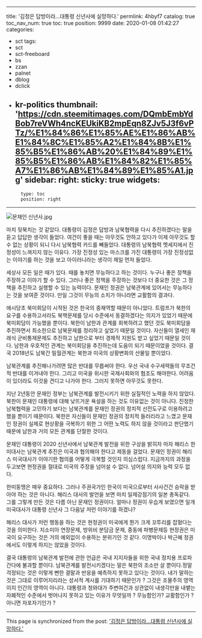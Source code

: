 
---
title: '김정은 답방이라...대통령 신년사에 실망하다.'
permlink: 4hbyf7
catalog: true
toc_nav_num: true
toc: true
position: 9999
date: 2020-01-08 01:42:27
categories:
- sct
tags:
- sct
- sct-freeboard
- bs
- zzan
- palnet
- dblog
- dclick
- kr-politics
thumbnail: 'https://cdn.steemitimages.com/DQmbEmbYdBob7reVWh4ncKEUkiKB2mpEqn8ZJv5J3f6vPTz/%E1%84%86%E1%85%AE%E1%86%AB%E1%84%8C%E1%85%A2%E1%84%8B%E1%85%B5%E1%86%AB%20%E1%84%89%E1%85%B5%E1%86%AB%E1%84%82%E1%85%A7%E1%86%AB%E1%84%89%E1%85%A1.jpg'
sidebar:
    right:
        sticky: true
widgets:
    -
        type: toc
        position: right
---


![문재인 신년사.jpg](https://cdn.steemitimages.com/DQmbEmbYdBob7reVWh4ncKEUkiKB2mpEqn8ZJv5J3f6vPTz/%E1%84%86%E1%85%AE%E1%86%AB%E1%84%8C%E1%85%A2%E1%84%8B%E1%85%B5%E1%86%AB%20%E1%84%89%E1%85%B5%E1%86%AB%E1%84%82%E1%85%A7%E1%86%AB%E1%84%89%E1%85%A1.jpg)

마치 뒷북치는 것 같았다. 대통령이 김정은 답방과 남북협력을 다시 추진하겠다는 말을 듣고 답답한 생각이 들었다. 여건이 좋을 때는 아무것도 안하고 있다가 이제 아무것도 할 수 없는 상황이 되니 다시 남북협력 카드를 빼들었다. 대통령의 남북협력 멧세지에서 진정성이 느껴지지 않는 이유다. 가장 진정성 있는 마스크를 가진 대통령이 가장 진정성없는 이야기를 하는 것을 보고 아이러니라는 생각이 제일 먼저 들었다.

세상사 모든 일은 때가 있다. 때를 놓치면 무능하다고 하는 것이다. 누구나 좋은 정책을 주장하고 이야기 할 수 있다. 그러나 좋은 정책을 주장하는 것보다 더 중요한 것은 그 정책을 추진하고 실행할 수 있는 능력이다. 문재인 정권은 남북관계에 있어서는 무능하다는 것을 보여준 것이다. 만일 그것이 무능의 소치가 아니라면 교활함의 결과다.

애시당초 북미회담이 시작된 것은 한국의 중재역할 때문이 아니었다. 트럼프가 북한의 요구를 수용하고서라도 북핵문제를 당시 수준에서 동결하겠다는 의지가 있었기 때문에 북미회담이 가능했을 뿐이다. 북한이 남한과 관계를 회복하려고 했던 것도 북미회담을 추진하면서 최소한으로 남북문제를 정리하고 싶었기 때문일 것이다. 자신들이 열세인 재래식 군비통제문제도 추진하고 남한으로 부터 경제적 지원도 받고 싶었기 때문일 것이다. 남한과 우호적인 관계는 북미회담을 추진하는데 도움이 되기 때문이었을 것이다. 결국 2018년도 남북간 밀월관계는 북한과 미국의 상황변화의 산물일 뿐이었다.

남북관계를 추진해나가려면 많은 반대를 무릅써야 한다. 우선 국내 수구세력들의 무조건적 반대를 이겨내야 한다. 그리고 미국을 위시한 국제사회와의 협조도 해야한다. 어려움이 있더라도 이것을 견디고 나가야 한다. 그러지 못하면 아무것도 못한다.

지난 2년동안 문재인 정부는 남북관계를 발전시키기 위한 실질적인 노력을 하지 않았다. 북한이 문재인 대통령에 대해 낮뜨거운 욕설을 하는 것도 이유없는 것이 아니다. 진정한 남북협력을 고민하기 보다는 남북관계를 문재인 정권의 정치적 선전도구로 이용하려고 했을 뿐이기 때문이다. 북한은 자신들이 문재인 정권의 정치적 들러리라고 느꼈고 문재인 정권이 실제로 현상황을 극복하기 위한 그 어떤 노력도 하지 않을 것이라고 판단했기 때문에 남한과 거의 모든 관계를 단절한 것이다.

문재인 대통령이 2020 신년사에서 남북관계 발전을 위한 구상을 밝히자 마자 해리스 한미대사는 남북관계 추진은 미국과 협의해야 한다고 제동을 걸었다. 문재인 정권이 해리스 미국대사가 이야기한 협의를 어떻게 극복할 것인지 의심스럽다. 지금까지의 과정을 두고보면 현정권을 절대로 미국의 주장을 넘어설 수 없다. 넘어설 의지와 능력 모두 없다.

한미동맹은 매우 중요하다. 그러나 주권국가인 한국이 미국으로부터 사사건건 승락을 받아야 하는 것은 아니다. 해리스 대사의 발언을 보면 마치 일제강점기의 일본 총독같다. 그를 그렇게 만든 것은 다름 아닌 문재인 정권이다. 얼마나 정권이 우습게 보였으면 일개 미국대사가 대통령 신년사 그 다음날 저런 이야기를 하겠나?

해리스 대사가 저런 행동을 하는 것은 현정권이 미국에게 뭔가 크게 꼬투리를 잡혔다는 것을 의미한다. 지소미아 연장문제, 방위비 분담금 문제, 중동에 파병문제등 현정권은 미국이 요구하는 것은 거의 예외없이 수용하는 분위기인 것 같다. 이명박이나 박근혜 정권에서도 이렇게 하지는 않았을 것이다.

결국 대통령의 남북관계 발전에 관한 언급은 국내 지지자들을 위한 국내 정치용 프로파간다에 불과할 뿐이다. 남북관계를 발전시키겠다는 말은 북한의 조소만 살 뿐이다.정말 걱정되는 것은 이렇게 뻔한 결말과 반응을 예측하지 못하고 있다는 것이다. 내가 말하는 것은 그대로 이루어지리라는 성서적 계시를 기대하기 때문인가 ? 그것은 조물주의 영역이지 인간의 영역이 아니다. 대통령과 청와대가 주변여건과 상관없이 내생각만을 내뱉는 자폐적인 수준에서 벗어나지 못하고 있는 이유가 무엇일까 ? 무능함인가? 교활함인가 ? 아니면 자포자기인가 ?

- - -

This page is synchronized from the post: ['김정은 답방이라...대통령 신년사에 실망하다.'](https://steemit.com/@oldstone/4hbyf7)

